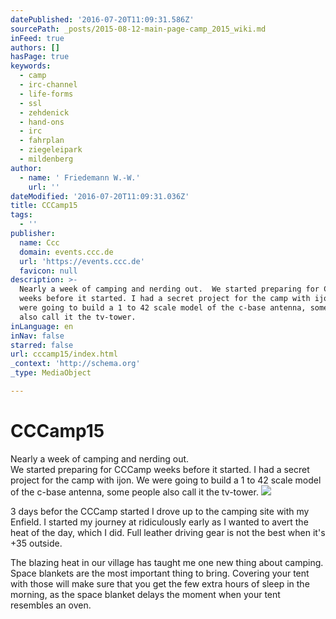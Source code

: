 ```yaml
---
datePublished: '2016-07-20T11:09:31.586Z'
sourcePath: _posts/2015-08-12-main-page-camp_2015_wiki.md
inFeed: true
authors: []
hasPage: true
keywords:
  - camp
  - irc-channel
  - life-forms
  - ssl
  - zehdenick
  - hand-ons
  - irc
  - fahrplan
  - ziegeleipark
  - mildenberg
author:
  - name: ' Friedemann W.-W.'
    url: ''
dateModified: '2016-07-20T11:09:31.036Z'
title: CCCamp15
tags:
  - ''
publisher:
  name: Ccc
  domain: events.ccc.de
  url: 'https://events.ccc.de'
  favicon: null
description: >-
  Nearly a week of camping and nerding out.  We started preparing for CCCamp
  weeks before it started. I had a secret project for the camp with ijon. We
  were going to build a 1 to 42 scale model of the c-base antenna, some people
  also call it the tv-tower.
inLanguage: en
inNav: false
starred: false
url: cccamp15/index.html
_context: 'http://schema.org'
_type: MediaObject

---
```

# CCCamp15

Nearly a week of camping and nerding out.   
We started preparing for CCCamp weeks before it started. I had a secret project for the camp with ijon. We were going to build a 1 to 42 scale model of the c-base antenna, some people also call it the tv-tower.
![](https://s3-us-west-2.amazonaws.com/the-grid-img/p/2ea4cb2f9a64bcac3abb1cf83f636f2940e1bd71.jpg)

3 days befor the CCCamp started I drove up to the camping site with my Enfield. I started my journey at ridiculously early as I wanted to avert the heat of the day, which I did. Full leather driving gear is not the best when it's +35 outside.

The blazing heat in our village has taught me one new thing about camping. Space blankets are the most important thing to bring. Covering your tent with those will make sure that you get the few extra hours of sleep in the morning, as the space blanket delays the moment when your tent resembles an oven.